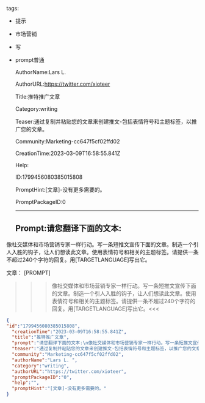   tags: 
- 提示
- 市场营销
- 写
- prompt普通

  AuthorName:Lars L. 

  AuthorURL:https://twitter.com/xioteer

  Title:推特推广文章

  Category:writing

  Teaser:通过复制并粘贴您的文章来创建推文-包括表情符号和主题标签，以推广您的文章。

  Community:Marketing-cc647f5cf02ffd02

  CreationTime:2023-03-09T16:58:55.841Z

  Help:

  ID:1799456080385015808

  PromptHint:[文章]-没有更多需要的。

  PromptPackageID:0

  ---

  ## Prompt:请您翻译下面的文本:
像社交媒体和市场营销专家一样行动。写一条短推文宣传下面的文章。制造一个引人入胜的钩子，让人们想读此文章。使用表情符号和相关的主题标签。请提供一条不超过240个字符的回复。用[TARGETLANGUAGE]写出它。

文章：
[PROMPT]
>>>像社交媒体和市场营销专家一样行动。写一条短推文宣传下面的文章。制造一个引人入胜的钩子，让人们想读此文章。使用表情符号和相关的主题标签。请提供一条不超过240个字符的回复。用[TARGETLANGUAGE]写出它。<<<

  ```json
  {
  "id":"1799456080385015808",
    "creationTime":"2023-03-09T16:58:55.841Z",
    "title":"推特推广文章",
    "prompt":"请您翻译下面的文本:\n像社交媒体和市场营销专家一样行动。写一条短推文宣传下面的文章。制造一个引人入胜的钩子，让人们想读此文章。使用表情符号和相关的主题标签。请提供一条不超过240个字符的回复。用[TARGETLANGUAGE]写出它。\n\n文章：\n[PROMPT]\n>>>像社交媒体和市场营销专家一样行动。写一条短推文宣传下面的文章。制造一个引人入胜的钩子，让人们想读此文章。使用表情符号和相关的主题标签。请提供一条不超过240个字符的回复。用[TARGETLANGUAGE]写出它。<<<",
    "teaser":"通过复制并粘贴您的文章来创建推文-包括表情符号和主题标签，以推广您的文章。",
    "community":"Marketing-cc647f5cf02ffd02",
    "authorName":"Lars L. ",
    "category":"writing",
    "authorURL":"https://twitter.com/xioteer",
    "promptPackageID":"0",
    "help":"",
    "promptHint":"[文章]-没有更多需要的。"
  }
  ```
